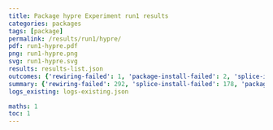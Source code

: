 ```yaml
---
title: Package hypre Experiment run1 results
categories: packages
tags: [package]
permalink: /results/run1/hypre/
pdf: run1-hypre.pdf
png: run1-hypre.png
svg: run1-hypre.svg
results: results-list.json
outcomes: {'rewiring-failed': 1, 'package-install-failed': 2, 'splice-install-failed': 3, 'splice-success': 4}
summary: {'rewiring-failed': 292, 'splice-install-failed': 178, 'package-install-failed': 17, 'splice-success': 10, 'success-no-prediction': 0, 'predictions': {'spack-test': 10}, 'no-results-generated': 12, 'results-generated': 32, 'total-runs': 44}
logs_existing: logs-existing.json

maths: 1
toc: 1
---
```

